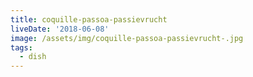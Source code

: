 ```yaml
---
title: coquille-passoa-passievrucht
liveDate: '2018-06-08'
image: /assets/img/coquille-passoa-passievrucht-.jpg
tags:
  - dish
---
```


